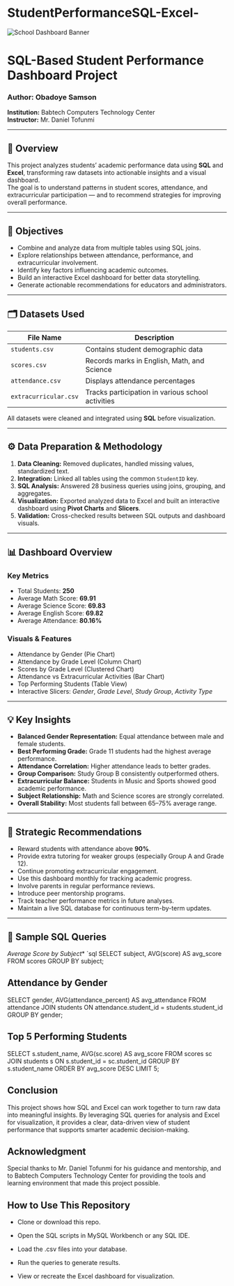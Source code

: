 # StudentPerformanceSQL-Excel-
![School Dashboard Banner](https://media.istockphoto.com/id/539326423/photo/high-school-teacher-teaching-his-class-of-teenage-students-japan.jpg?s=612x612&w=0&k=20&c=IUTqrfwSQKCHssMjgzsY6IyZChZ95wPQvKmYYRWtdpU=)

# SQL-Based Student Performance Dashboard Project

###  **Author:** Obadoye Samson  
**Institution:** Babtech Computers Technology Center  
**Instructor:** Mr. Daniel Tofunmi  

---

## 📘 **Overview**

This project analyzes students’ academic performance data using **SQL** and **Excel**, transforming raw datasets into actionable insights and a visual dashboard.  
The goal is to understand patterns in student scores, attendance, and extracurricular participation — and to recommend strategies for improving overall performance.

---

## 🎯 **Objectives**

- Combine and analyze data from multiple tables using SQL joins.  
- Explore relationships between attendance, performance, and extracurricular involvement.  
- Identify key factors influencing academic outcomes.  
- Build an interactive Excel dashboard for better data storytelling.  
- Generate actionable recommendations for educators and administrators.  

---

## 🗂️ **Datasets Used**

| File Name | Description |
|------------|-------------|
| `students.csv` | Contains student demographic data |
| `scores.csv` | Records marks in English, Math, and Science |
| `attendance.csv` | Displays attendance percentages |
| `extracurricular.csv` | Tracks participation in various school activities |

All datasets were cleaned and integrated using **SQL** before visualization.

---

## ⚙️ **Data Preparation & Methodology**

1. **Data Cleaning:** Removed duplicates, handled missing values, standardized text.  
2. **Integration:** Linked all tables using the common `StudentID` key.  
3. **SQL Analysis:** Answered 28 business queries using joins, grouping, and aggregates.  
4. **Visualization:** Exported analyzed data to Excel and built an interactive dashboard using **Pivot Charts** and **Slicers**.  
5. **Validation:** Cross-checked results between SQL outputs and dashboard visuals.

---

## 📊 **Dashboard Overview**

### **Key Metrics**
- Total Students: **250**
- Average Math Score: **69.91**
- Average Science Score: **69.83**
- Average English Score: **69.82**
- Average Attendance: **80.16%**

### **Visuals & Features**
- Attendance by Gender (Pie Chart)  
- Attendance by Grade Level (Column Chart)  
- Scores by Grade Level (Clustered Chart)  
- Attendance vs Extracurricular Activities (Bar Chart)  
- Top Performing Students (Table View)  
- Interactive Slicers: *Gender*, *Grade Level*, *Study Group*, *Activity Type*

---

## 💡 **Key Insights**

- **Balanced Gender Representation:** Equal attendance between male and female students.  
- **Best Performing Grade:** Grade 11 students had the highest average performance.  
- **Attendance Correlation:** Higher attendance leads to better grades.  
- **Group Comparison:** Study Group B consistently outperformed others.  
- **Extracurricular Balance:** Students in Music and Sports showed good academic performance.  
- **Subject Relationship:** Math and Science scores are strongly correlated.  
- **Overall Stability:** Most students fall between 65–75% average range.  

---

## 🧠 **Strategic Recommendations**

- Reward students with attendance above **90%**.  
- Provide extra tutoring for weaker groups (especially Group A and Grade 12).  
- Continue promoting extracurricular engagement.  
- Use this dashboard monthly for tracking academic progress.  
- Involve parents in regular performance reviews.  
- Introduce peer mentorship programs.  
- Track teacher performance metrics in future analyses.  
- Maintain a live SQL database for continuous term-by-term updates.  

---

## 🧮 **Sample SQL Queries**

*Average Score by Subject**
`sql
SELECT subject, AVG(score) AS avg_score
FROM scores
GROUP BY subject;

## Attendance by Gender  #
SELECT gender, AVG(attendance_percent) AS avg_attendance
FROM attendance
JOIN students ON attendance.student_id = students.student_id
GROUP BY gender;

## Top 5 Performing Students #
SELECT s.student_name, AVG(sc.score) AS avg_score
FROM scores sc
JOIN students s ON s.student_id = sc.student_id
GROUP BY s.student_name
ORDER BY avg_score DESC
LIMIT 5;

## Conclusion

This project shows how SQL and Excel can work together to turn raw data into meaningful insights.
By leveraging SQL queries for analysis and Excel for visualization, it provides a clear, data-driven view of student performance that supports smarter academic decision-making.

## Acknowledgment

Special thanks to Mr. Daniel Tofunmi for his guidance and mentorship, and to Babtech Computers Technology Center for providing the tools and learning environment that made this project possible.

## How to Use This Repository

- Clone or download this repo.

- Open the SQL scripts in MySQL Workbench or any SQL IDE.

- Load the .csv files into your database.

- Run the queries to generate results.

- View or recreate the Excel dashboard for visualization.
